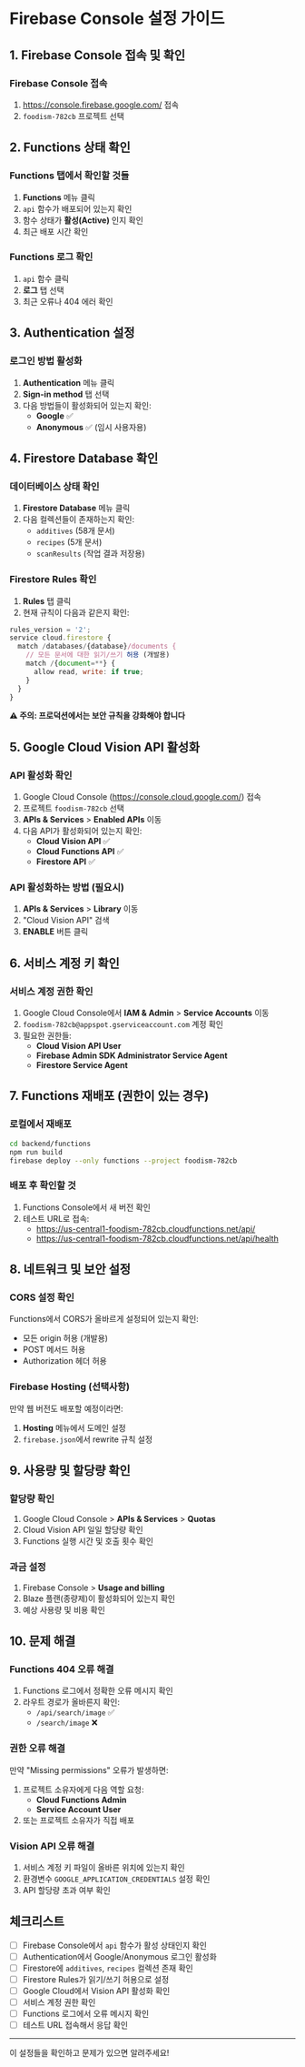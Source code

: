 # Firebase Console 설정 가이드

## 1. Firebase Console 접속 및 확인

### Firebase Console 접속
1. https://console.firebase.google.com/ 접속
2. `foodism-782cb` 프로젝트 선택

## 2. Functions 상태 확인

### Functions 탭에서 확인할 것들
1. **Functions** 메뉴 클릭
2. `api` 함수가 배포되어 있는지 확인
3. 함수 상태가 **활성(Active)** 인지 확인
4. 최근 배포 시간 확인

### Functions 로그 확인
1. `api` 함수 클릭
2. **로그** 탭 선택
3. 최근 오류나 404 에러 확인

## 3. Authentication 설정

### 로그인 방법 활성화
1. **Authentication** 메뉴 클릭
2. **Sign-in method** 탭 선택
3. 다음 방법들이 활성화되어 있는지 확인:
   - **Google** ✅
   - **Anonymous** ✅ (임시 사용자용)

## 4. Firestore Database 확인

### 데이터베이스 상태 확인
1. **Firestore Database** 메뉴 클릭
2. 다음 컬렉션들이 존재하는지 확인:
   - `additives` (58개 문서)
   - `recipes` (5개 문서)
   - `scanResults` (작업 결과 저장용)

### Firestore Rules 확인
1. **Rules** 탭 클릭
2. 현재 규칙이 다음과 같은지 확인:

```javascript
rules_version = '2';
service cloud.firestore {
  match /databases/{database}/documents {
    // 모든 문서에 대한 읽기/쓰기 허용 (개발용)
    match /{document=**} {
      allow read, write: if true;
    }
  }
}
```

**⚠️ 주의: 프로덕션에서는 보안 규칙을 강화해야 합니다**

## 5. Google Cloud Vision API 활성화

### API 활성화 확인
1. Google Cloud Console (https://console.cloud.google.com/) 접속
2. 프로젝트 `foodism-782cb` 선택
3. **APIs & Services** > **Enabled APIs** 이동
4. 다음 API가 활성화되어 있는지 확인:
   - **Cloud Vision API** ✅
   - **Cloud Functions API** ✅
   - **Firestore API** ✅

### API 활성화하는 방법 (필요시)
1. **APIs & Services** > **Library** 이동
2. "Cloud Vision API" 검색
3. **ENABLE** 버튼 클릭

## 6. 서비스 계정 키 확인

### 서비스 계정 권한 확인
1. Google Cloud Console에서 **IAM & Admin** > **Service Accounts** 이동
2. `foodism-782cb@appspot.gserviceaccount.com` 계정 확인
3. 필요한 권한들:
   - **Cloud Vision API User**
   - **Firebase Admin SDK Administrator Service Agent**
   - **Firestore Service Agent**

## 7. Functions 재배포 (권한이 있는 경우)

### 로컬에서 재배포
```bash
cd backend/functions
npm run build
firebase deploy --only functions --project foodism-782cb
```

### 배포 후 확인할 것
1. Functions Console에서 새 버전 확인
2. 테스트 URL로 접속: 
   - https://us-central1-foodism-782cb.cloudfunctions.net/api/
   - https://us-central1-foodism-782cb.cloudfunctions.net/api/health

## 8. 네트워크 및 보안 설정

### CORS 설정 확인
Functions에서 CORS가 올바르게 설정되어 있는지 확인:
- 모든 origin 허용 (개발용)
- POST 메서드 허용
- Authorization 헤더 허용

### Firebase Hosting (선택사항)
만약 웹 버전도 배포할 예정이라면:
1. **Hosting** 메뉴에서 도메인 설정
2. `firebase.json`에서 rewrite 규칙 설정

## 9. 사용량 및 할당량 확인

### 할당량 확인
1. Google Cloud Console > **APIs & Services** > **Quotas**
2. Cloud Vision API 일일 할당량 확인
3. Functions 실행 시간 및 호출 횟수 확인

### 과금 설정
1. Firebase Console > **Usage and billing**
2. Blaze 플랜(종량제)이 활성화되어 있는지 확인
3. 예상 사용량 및 비용 확인

## 10. 문제 해결

### Functions 404 오류 해결
1. Functions 로그에서 정확한 오류 메시지 확인
2. 라우트 경로가 올바른지 확인:
   - `/api/search/image` ✅
   - `/search/image` ❌

### 권한 오류 해결
만약 "Missing permissions" 오류가 발생하면:
1. 프로젝트 소유자에게 다음 역할 요청:
   - **Cloud Functions Admin**
   - **Service Account User**
2. 또는 프로젝트 소유자가 직접 배포

### Vision API 오류 해결
1. 서비스 계정 키 파일이 올바른 위치에 있는지 확인
2. 환경변수 `GOOGLE_APPLICATION_CREDENTIALS` 설정 확인
3. API 할당량 초과 여부 확인

## 체크리스트

- [ ] Firebase Console에서 `api` 함수가 활성 상태인지 확인
- [ ] Authentication에서 Google/Anonymous 로그인 활성화
- [ ] Firestore에 `additives`, `recipes` 컬렉션 존재 확인
- [ ] Firestore Rules가 읽기/쓰기 허용으로 설정
- [ ] Google Cloud에서 Vision API 활성화 확인
- [ ] 서비스 계정 권한 확인
- [ ] Functions 로그에서 오류 메시지 확인
- [ ] 테스트 URL 접속해서 응답 확인

---

이 설정들을 확인하고 문제가 있으면 알려주세요!